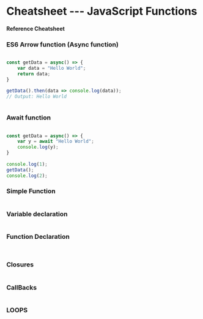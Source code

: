 # Cheatsheet  --- JavaScript Functions
#### Reference Cheatsheet

### ES6  Arrow function (Async function)
```javascript

const getData = async() => { 
    var data = "Hello World"; 
    return data; 
} 
  
getData().then(data => console.log(data)); 
// Output: Hello World 



```
### Await function 
```javascript

const getData = async() => { 
    var y = await "Hello World"; 
    console.log(y); 
} 
  
console.log(1); 
getData(); 
console.log(2); 

```

### Simple Function 
```javascript

```

### Variable declaration 

```javascript


```




### Function Declaration 

```javascript



```

### Closures

```javascript

```

### CallBacks 
```

```
### LOOPS
```javascript

```